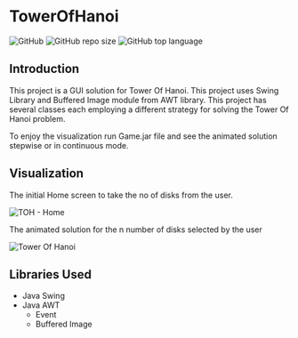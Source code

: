 # TowerOfHanoi
![GitHub](https://img.shields.io/github/license/souravkatkar/TowerOfHanoi)
![GitHub repo size](https://img.shields.io/github/repo-size/souravkatkar/TowerOfHanoi)
![GitHub top language](https://img.shields.io/github/languages/top/souravkatkar/TowerOfHanoi)

## Introduction
This project is a GUI solution for Tower Of Hanoi.
This project uses Swing Library and Buffered Image module from AWT library.
This project has several classes each employing a different strategy for solving the Tower Of Hanoi problem. 

To enjoy the visualization run Game.jar file and see the animated solution stepwise or in continuous mode.

## Visualization

The initial Home screen to take the no of disks from the user.

![TOH - Home](https://user-images.githubusercontent.com/49206555/102959192-dfb07000-4504-11eb-8545-c7a21a9f2d8a.PNG)

The animated solution for the n number of disks selected by the user

![Tower Of Hanoi](https://user-images.githubusercontent.com/49206555/102959425-7da43a80-4505-11eb-82f0-cf565808eec6.gif)

## Libraries Used
* Java Swing 
* Java AWT 
  * Event
  * Buffered Image
